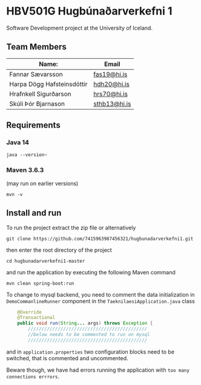 # HBV501G Hugbúnaðarverkefni 1
Software Development project at the University of Iceland.

## Team Members
| Name:  | Email  |
|---|---|
| Fannar Sævarsson | <fas19@hi.is> |
| Harpa Dögg Hafsteinsdóttir  | <hdh20@hi.is> |
| Hrafnkell Sigurðarson   | <hrs70@hi.is> |
| Skúli Þór Bjarnason | <sthb13@hi.is> |

## Requirements
### Java 14
```java --version~```
### Maven 3.6.3
(may run on earlier versions)

```mvn -v```
## Install and run
To run the project extract the zip file or alternatively

```git clone https://github.com/7415963987456321/hugbunadarverkefni1.git```

then enter the root directory of the project

```cd hugbunadarverkefni1-master```

and run the application by executing the following Maven command

```mvn clean spring-boot:run```

To change to mysql backend, you need to comment the data initialization in `DemoCommanlineRunner` component in the `TaeknilaesiApplication.java` class

```Java
    @Override
    @Transactional
    public void run(String... args) throws Exception {
        ////////////////////////////////////////////
        //below needs to be commented to run on mysql
        ////////////////////////////////////////////
```



and in `application.properties` two configuration blocks need to be switched, that is commented and uncommented.

Beware though, we have had errors running the application with `too many connections errrors`.
